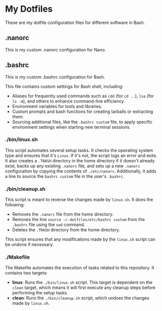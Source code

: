 # My Dotfiles
These are my dotfile configuration files for different software in Bash.

## .nanorc
This is my custom .nanorc configuration for Nano.

## .bashrc
This is my custom .bashrc configuration for Bash.

This file contains custom settings for Bash shell, including: 
- Aliases for frequently used commands such as `cdd` (for `cd ..`), `lsa` (for `ls -A`), and others to enhance command-line efficiency.
- Environment variables for tools and libraries.
- Custom prompts and bash functions for creating tarballs or extracting them.
- Sourcing additional files, like the `.bashrc custom` file, to apply specific environment settings when starting new terminal sessions.

### ./bin/linux.sh
This script automates several setup tasks. It checks the operating system type and ensures that it's `Linux`. If it's not, the script logs an error and exits. It also creates a `.TRASH` directory in the home directory if it doesn't already exist, backs up any existing `.nanorc` file, and sets up a new `.nanorc` configuration by copying the contents of `./etc/nanorc`. Additionally, it adds a line to source the `bashrc custom` file in the user's `.bashrc`.

### ./bin/cleanup.sh
This script is meant to reverse the changes made by `linux.sh`. It does the following:
- Removes the `.nanorc` file from the home directory.
- Removes the line `source ~/.dotfiles/etc/bashrc custom` from the `.bashrc` file using the `sed` command.
- Deletes the `.TRASH` directory from the home directory.

This script ensures that any modifications made by the `linux.sh` script can be undone if necessary.

### ./Makefile
The Makefile automates the execution of tasks related to this repository. It contains two targets:
- **linux**: Runs the `./bin/linux.sh` script. This target is dependent on the `clean` target, which means it will first execute any cleanup steps before performing the setup tasks.
- **clean**: Runs the `./bin/cleanup.sh` script, which undoes the changes made by `linux.sh`.
